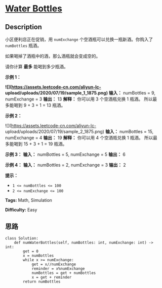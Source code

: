 # [Water Bottles][title]

## Description

小区便利店正在促销，用 `numExchange` 个空酒瓶可以兑换一瓶新酒。你购入了 `numBottles` 瓶酒。

如果喝掉了酒瓶中的酒，那么酒瓶就会变成空的。

请你计算 **最多** 能喝到多少瓶酒。



**示例 1：**

**![](https://assets.leetcode-cn.com/aliyun-lc-
upload/uploads/2020/07/19/sample_1_1875.png)**
            **输入：** numBottles = 9, numExchange = 3    **输出：** 13    **解释：** 你可以用 3 个空酒瓶兑换 1 瓶酒。    所以最多能喝到 9 + 3 + 1 = 13 瓶酒。    

**示例 2：**

![](https://assets.leetcode-cn.com/aliyun-lc-
upload/uploads/2020/07/19/sample_2_1875.png)
            **输入：** numBottles = 15, numExchange = 4    **输出：** 19    **解释：** 你可以用 4 个空酒瓶兑换 1 瓶酒。    所以最多能喝到 15 + 3 + 1 = 19 瓶酒。    

**示例 3：**
            **输入：** numBottles = 5, numExchange = 5    **输出：** 6    

**示例 4：**
            **输入：** numBottles = 2, numExchange = 3    **输出：** 2    



**提示：**

  * `1 <= numBottles <= 100`
  * `2 <= numExchange <= 100`


**Tags:** Math, Simulation

**Difficulty:** Easy

## 思路

``` python3
class Solution:
    def numWaterBottles(self, numBottles: int, numExchange: int) -> int:
        get = 0
        x = numBottles
        while x >= numExchange:
            get = x//numExchange
            reminder = x%numExchange
            numBottles = get + numBottles
            x = get + reminder
        return numBottles
```

[title]: https://leetcode-cn.com/problems/water-bottles
